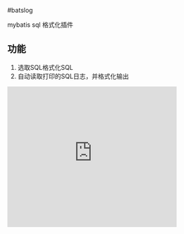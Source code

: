#batslog

mybatis sql 格式化插件

## 功能
1. 选取SQL格式化SQL
2. 自动读取打印的SQL日志，并格式化输出

<iframe frameborder="none" width="384px" height="319px" src="https://plugins.jetbrains.com/embeddable/card/15301"></iframe>